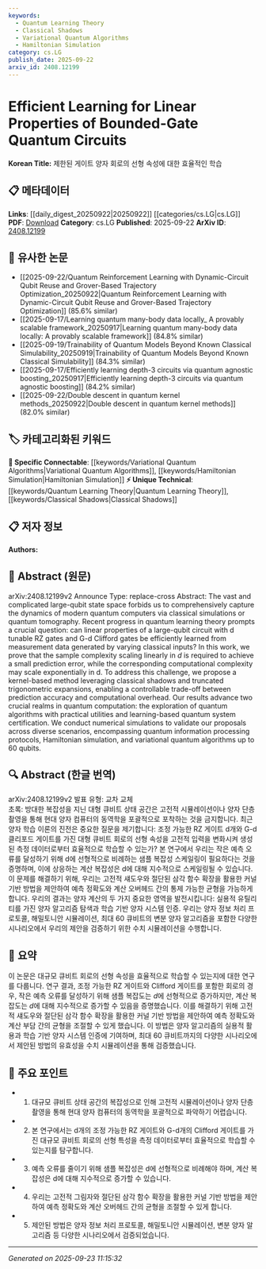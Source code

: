 ```yaml
---
keywords:
  - Quantum Learning Theory
  - Classical Shadows
  - Variational Quantum Algorithms
  - Hamiltonian Simulation
category: cs.LG
publish_date: 2025-09-22
arxiv_id: 2408.12199
---
```


<!-- KEYWORD_LINKING_METADATA:
{
  "processed_timestamp": "2025-09-23T11:15:32.460188",
  "vocabulary_version": "1.0",
  "selected_keywords": [
    "Quantum Learning Theory",
    "Classical Shadows",
    "Variational Quantum Algorithms",
    "Hamiltonian Simulation"
  ],
  "rejected_keywords": [],
  "similarity_scores": {
    "Quantum Learning Theory": 0.78,
    "Classical Shadows": 0.79,
    "Variational Quantum Algorithms": 0.81,
    "Hamiltonian Simulation": 0.77
  },
  "extraction_method": "AI_prompt_based",
  "budget_applied": true,
  "candidates_json": {
    "candidates": [
      {
        "surface": "quantum learning theory",
        "canonical": "Quantum Learning Theory",
        "aliases": [
          "quantum learning"
        ],
        "category": "unique_technical",
        "rationale": "Quantum learning theory is a specialized area that connects quantum computing with machine learning, offering unique insights.",
        "novelty_score": 0.75,
        "connectivity_score": 0.65,
        "specificity_score": 0.85,
        "link_intent_score": 0.78
      },
      {
        "surface": "classical shadows",
        "canonical": "Classical Shadows",
        "aliases": [
          "shadow tomography"
        ],
        "category": "unique_technical",
        "rationale": "Classical shadows are a novel technique in quantum computing that can be linked to various quantum measurement methods.",
        "novelty_score": 0.82,
        "connectivity_score": 0.68,
        "specificity_score": 0.88,
        "link_intent_score": 0.79
      },
      {
        "surface": "variational quantum algorithms",
        "canonical": "Variational Quantum Algorithms",
        "aliases": [
          "VQA"
        ],
        "category": "specific_connectable",
        "rationale": "Variational quantum algorithms are a key area in quantum computing with strong connections to optimization and machine learning.",
        "novelty_score": 0.65,
        "connectivity_score": 0.85,
        "specificity_score": 0.78,
        "link_intent_score": 0.81
      },
      {
        "surface": "Hamiltonian simulation",
        "canonical": "Hamiltonian Simulation",
        "aliases": [],
        "category": "specific_connectable",
        "rationale": "Hamiltonian simulation is a fundamental problem in quantum computing, relevant to both theoretical and practical applications.",
        "novelty_score": 0.6,
        "connectivity_score": 0.8,
        "specificity_score": 0.75,
        "link_intent_score": 0.77
      }
    ],
    "ban_list_suggestions": [
      "large-qubit state space",
      "measurement data",
      "prediction error"
    ]
  },
  "decisions": [
    {
      "candidate_surface": "quantum learning theory",
      "resolved_canonical": "Quantum Learning Theory",
      "decision": "linked",
      "scores": {
        "novelty": 0.75,
        "connectivity": 0.65,
        "specificity": 0.85,
        "link_intent": 0.78
      }
    },
    {
      "candidate_surface": "classical shadows",
      "resolved_canonical": "Classical Shadows",
      "decision": "linked",
      "scores": {
        "novelty": 0.82,
        "connectivity": 0.68,
        "specificity": 0.88,
        "link_intent": 0.79
      }
    },
    {
      "candidate_surface": "variational quantum algorithms",
      "resolved_canonical": "Variational Quantum Algorithms",
      "decision": "linked",
      "scores": {
        "novelty": 0.65,
        "connectivity": 0.85,
        "specificity": 0.78,
        "link_intent": 0.81
      }
    },
    {
      "candidate_surface": "Hamiltonian simulation",
      "resolved_canonical": "Hamiltonian Simulation",
      "decision": "linked",
      "scores": {
        "novelty": 0.6,
        "connectivity": 0.8,
        "specificity": 0.75,
        "link_intent": 0.77
      }
    }
  ]
}
-->

# Efficient Learning for Linear Properties of Bounded-Gate Quantum Circuits

**Korean Title:** 제한된 게이트 양자 회로의 선형 속성에 대한 효율적인 학습

## 📋 메타데이터

**Links**: [[daily_digest_20250922|20250922]] [[categories/cs.LG|cs.LG]]
**PDF**: [Download](https://arxiv.org/pdf/2408.12199.pdf)
**Category**: cs.LG
**Published**: 2025-09-22
**ArXiv ID**: [2408.12199](https://arxiv.org/abs/2408.12199)

## 🔗 유사한 논문
- [[2025-09-22/Quantum Reinforcement Learning with Dynamic-Circuit Qubit Reuse and Grover-Based Trajectory Optimization_20250922|Quantum Reinforcement Learning with Dynamic-Circuit Qubit Reuse and Grover-Based Trajectory Optimization]] (85.6% similar)
- [[2025-09-17/Learning quantum many-body data locally_ A provably scalable framework_20250917|Learning quantum many-body data locally: A provably scalable framework]] (84.8% similar)
- [[2025-09-19/Trainability of Quantum Models Beyond Known Classical Simulability_20250919|Trainability of Quantum Models Beyond Known Classical Simulability]] (84.3% similar)
- [[2025-09-17/Efficiently learning depth-3 circuits via quantum agnostic boosting_20250917|Efficiently learning depth-3 circuits via quantum agnostic boosting]] (84.2% similar)
- [[2025-09-22/Double descent in quantum kernel methods_20250922|Double descent in quantum kernel methods]] (82.0% similar)

## 🏷️ 카테고리화된 키워드
**🔗 Specific Connectable**: [[keywords/Variational Quantum Algorithms|Variational Quantum Algorithms]], [[keywords/Hamiltonian Simulation|Hamiltonian Simulation]]
**⚡ Unique Technical**: [[keywords/Quantum Learning Theory|Quantum Learning Theory]], [[keywords/Classical Shadows|Classical Shadows]]

## 📋 저자 정보

**Authors:** 

## 📄 Abstract (원문)

arXiv:2408.12199v2 Announce Type: replace-cross 
Abstract: The vast and complicated large-qubit state space forbids us to comprehensively capture the dynamics of modern quantum computers via classical simulations or quantum tomography. Recent progress in quantum learning theory prompts a crucial question: can linear properties of a large-qubit circuit with d tunable RZ gates and G-d Clifford gates be efficiently learned from measurement data generated by varying classical inputs? In this work, we prove that the sample complexity scaling linearly in $d$ is required to achieve a small prediction error, while the corresponding computational complexity may scale exponentially in d. To address this challenge, we propose a kernel-based method leveraging classical shadows and truncated trigonometric expansions, enabling a controllable trade-off between prediction accuracy and computational overhead. Our results advance two crucial realms in quantum computation: the exploration of quantum algorithms with practical utilities and learning-based quantum system certification. We conduct numerical simulations to validate our proposals across diverse scenarios, encompassing quantum information processing protocols, Hamiltonian simulation, and variational quantum algorithms up to 60 qubits.

## 🔍 Abstract (한글 번역)

arXiv:2408.12199v2 발표 유형: 교차 교체  
초록: 방대한 복잡성을 지닌 대형 큐비트 상태 공간은 고전적 시뮬레이션이나 양자 단층 촬영을 통해 현대 양자 컴퓨터의 동역학을 포괄적으로 포착하는 것을 금지합니다. 최근 양자 학습 이론의 진전은 중요한 질문을 제기합니다: 조정 가능한 RZ 게이트 d개와 G-d 클리포드 게이트를 가진 대형 큐비트 회로의 선형 속성을 고전적 입력을 변화시켜 생성된 측정 데이터로부터 효율적으로 학습할 수 있는가? 본 연구에서 우리는 작은 예측 오류를 달성하기 위해 d에 선형적으로 비례하는 샘플 복잡성 스케일링이 필요하다는 것을 증명하며, 이에 상응하는 계산 복잡성은 d에 대해 지수적으로 스케일링될 수 있습니다. 이 문제를 해결하기 위해, 우리는 고전적 섀도우와 절단된 삼각 함수 확장을 활용한 커널 기반 방법을 제안하여 예측 정확도와 계산 오버헤드 간의 통제 가능한 균형을 가능하게 합니다. 우리의 결과는 양자 계산의 두 가지 중요한 영역을 발전시킵니다: 실용적 유틸리티를 가진 양자 알고리즘 탐색과 학습 기반 양자 시스템 인증. 우리는 양자 정보 처리 프로토콜, 해밀토니안 시뮬레이션, 최대 60 큐비트의 변분 양자 알고리즘을 포함한 다양한 시나리오에서 우리의 제안을 검증하기 위한 수치 시뮬레이션을 수행합니다.

## 📝 요약

이 논문은 대규모 큐비트 회로의 선형 속성을 효율적으로 학습할 수 있는지에 대한 연구를 다룹니다. 연구 결과, 조정 가능한 RZ 게이트와 Clifford 게이트를 포함한 회로의 경우, 작은 예측 오류를 달성하기 위해 샘플 복잡도는 $d$에 선형적으로 증가하지만, 계산 복잡도는 $d$에 대해 지수적으로 증가할 수 있음을 증명했습니다. 이를 해결하기 위해 고전적 섀도우와 절단된 삼각 함수 확장을 활용한 커널 기반 방법을 제안하여 예측 정확도와 계산 부담 간의 균형을 조절할 수 있게 했습니다. 이 방법은 양자 알고리즘의 실용적 활용과 학습 기반 양자 시스템 인증에 기여하며, 최대 60 큐비트까지의 다양한 시나리오에서 제안된 방법의 유효성을 수치 시뮬레이션을 통해 검증했습니다.

## 🎯 주요 포인트

- 1. 대규모 큐비트 상태 공간의 복잡성으로 인해 고전적 시뮬레이션이나 양자 단층 촬영을 통해 현대 양자 컴퓨터의 동역학을 포괄적으로 파악하기 어렵습니다.
- 2. 본 연구에서는 d개의 조정 가능한 RZ 게이트와 G-d개의 Clifford 게이트를 가진 대규모 큐비트 회로의 선형 특성을 측정 데이터로부터 효율적으로 학습할 수 있는지를 탐구합니다.
- 3. 예측 오류를 줄이기 위해 샘플 복잡성은 d에 선형적으로 비례해야 하며, 계산 복잡성은 d에 대해 지수적으로 증가할 수 있습니다.
- 4. 우리는 고전적 그림자와 절단된 삼각 함수 확장을 활용한 커널 기반 방법을 제안하여 예측 정확도와 계산 오버헤드 간의 균형을 조절할 수 있게 합니다.
- 5. 제안된 방법은 양자 정보 처리 프로토콜, 해밀토니안 시뮬레이션, 변분 양자 알고리즘 등 다양한 시나리오에서 검증되었습니다.


---

*Generated on 2025-09-23 11:15:32*